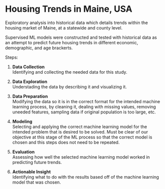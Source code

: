 # Housing Trends in Maine, USA
Exploratory analysis into historical data which details trends within the housing market of Maine, at a statewide and county level.

Supervised ML models were constructed and tested with historical data as an attempt to predict future housing trends in different economic, demographic, and age brackerts.

Steps:

1) **Data Collection**<br/>
Identifying and collecting the needed data for this study.

2) **Data Exploration**<br/>
Understading the data by describing it and visualizing it.

3) **Data Preparation**<br/>
Modifying the data so it is in the correct format for the intended machine learning process, by cleaning it, dealing with missing values, removing uneeded features, sampling data if original population is too large, etc.

4) **Modeling**<br/>
Selecting and applying the correct machine learning model for the intended problem that is desired to be solved. Must be clear of our objective at this stage of the ML process so that the correct model is chosen and this steps does not need to be repeated. 

5) **Evaluation**<br/>
Assessing how well the selected machine learning model worked in predicting future trends. 

6) **Actionable Insight**<br/>
Identifying what to do with the results based off of the machine learning model that was chosen. 
